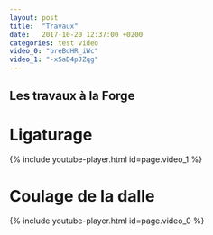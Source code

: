 ```yaml
---
layout: post
title:  "Travaux"
date:   2017-10-20 12:37:00 +0200
categories: test video
video_0: "breBdHR_iWc"
video_1: "-xSaD4pJZqg"
---
```

## Les travaux à la Forge

# Ligaturage

{% include youtube-player.html id=page.video_1 %}

>

# Coulage de la dalle

{% include youtube-player.html id=page.video_0 %}

